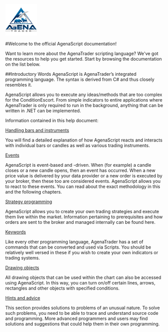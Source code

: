 ![AgenaTrader](./images/logo_100.png)

#Welcome to the official AgenaScript documentation!

Want to learn more about the AgenaTrader scripting language? We've got the resources to help you get started. Start by browsing the documentation on the list below.

##Introductory Words
AgenaScript is AgenaTrader’s integrated programming language. The syntax is derived from C\# and thus closely resembles it.

AgenaScript allows you to execute any ideas/methods that are too complex for the ConditionEscort. From simple indicators to entire applications where AgenaTrader is only required to run in the background, anything that can be written in .NET can be implemented.

Information contained in this help document:

[Handling bars and instruments](./handling_bars_and_instruments.md#handling-bars-and-instruments)

You will find a detailed explanation of how AgenaScript reacts and interacts with individual bars or candles as well as various trading instruments.

[Events](./events.md#events)

AgenaScript is event-based and -driven. When (for example) a candle closes or a new candle opens, then an event has occurred. When a new price value is delivered by your data provider or a new order is executed by your broker, then these too are considered events. AgenaScript allows you to react to these events. You can read about the exact methodology in this and the following chapters.

[Strategy programming](./strategy_programming.md#strategy-programming)

AgenaScript allows you to create your own trading strategies and execute them live within the market. Information pertaining to prerequisites and how orders are sent to the broker and managed internally can be found here.

[Keywords](./keywords.md#keywords)

Like every other programming language, AgenaTrader has a set of commands that can be converted and used via Scripts. You should be relatively well versed in these if you wish to create your own indicators or trading systems.

[Drawing objects](./drawing_objects.md#drawing-objects)

All drawing objects that can be used within the chart can also be accessed using AgenaScript. In this way, you can turn on/off certain lines, arrows, rectangles and other objects with specified conditions.

[Hints and advice](./hints_and_advice.md#hints-and-advice)

This section provides solutions to problems of an unusual nature. To solve such problems, you need to be able to trace and understand source code and programming. More advanced programmers and users may find solutions and suggestions that could help them in their own programming.
